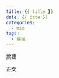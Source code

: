 ```yaml
---
title: {{ title }}
date: {{ date }}
categories: 
  - mix
tags: 
  - 编程
---
```




摘要

<!-- more -->



正文